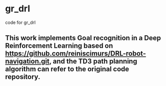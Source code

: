 # gr_drl
code for gr_drl
## This work implements Goal recognition in a Deep Reinforcement Learning based on https://github.com/reiniscimurs/DRL-robot-navigation.git, and the TD3 path planning algorithm can refer to the original code repository.
